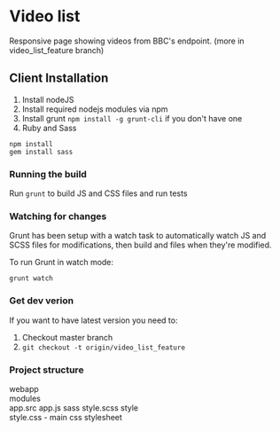 Video list
============

Responsive page showing videos from BBC's endpoint. (more in video_list_feature branch)

Client Installation
--------------------

1. Install nodeJS
2. Install required nodejs modules via npm
3. Install grunt ``` npm install -g grunt-cli ``` if you don't have one
3. Ruby and Sass

```
npm install
gem install sass
```


### Running the build
Run `grunt` to build JS and CSS files and run tests


### Watching for changes
Grunt has been setup with a watch task to automatically watch JS and SCSS files for modifications, then build and files when they're modified.

To run Grunt in watch mode:
```
grunt watch
```

### Get dev verion
If you want to have latest version you need to:
1. Checkout master branch
2. ``` git checkout -t origin/video_list_feature ```

### Project structure

webapp  
    modules  
        app.src
            app.js
    sass
        style.scss
    style  
        style.css                - main css stylesheet  
